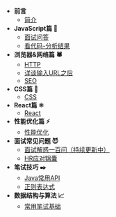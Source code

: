 * **前言**
    * [简介](README.md)
* **JavaScript篇 🧱**
    * [面试问答](javascript/questions.md)
    * [看代码-分析结果](javascript/analysis-code.md)
* **浏览器&网络篇 🕷️**
    * [HTTP](network/http.md)
    * [详谈输入URL之后](network/详谈输入URL之后.md)    
    * [SEO](network/seo.md)    
* **CSS篇 🎨**
    * [CSS](css/css.md)
* **React篇 ⚛️**
    * [React](react/react.md)
* **性能优化篇 ⚡️‍**
    * [性能优化](speed/speed.md)
* **面试常见问题 😈**
    * [面试解惑一百问（持续更新中）](experience/questions.md)
    * [HR应对锦囊](experience/interview-hr.md)
* **笔试技巧 ✒️**
    * [Java常用API](coding-secret/java-api.md)
    * [正则表达式](coding-secret/regex.md)
* **数据结构与算法 📈️**
    * [常用笔试基础](data-structure/write-test.md)

